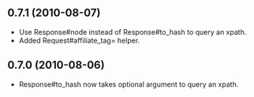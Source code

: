 0.7.1 (2010-08-07)
------------------

* Use Response#node instead of Response#to_hash to query an xpath.
* Added Request#affiliate_tag= helper.

0.7.0 (2010-08-06)
------------------

* Response#to_hash now takes optional argument to query an xpath.
